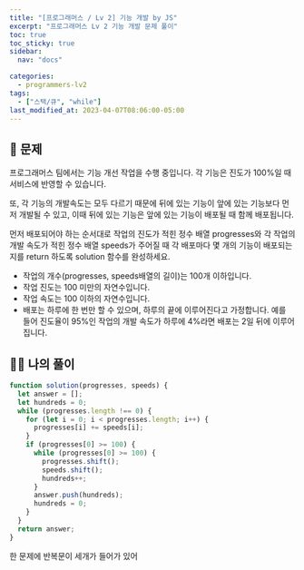 ```yaml
---
title: "[프로그래머스 / Lv 2] 기능 개발 by JS"
excerpt: "프로그래머스 Lv 2 기능 개발 문제 풀이"
toc: true
toc_sticky: true
sidebar:
  nav: "docs"

categories:
  - programmers-lv2
tags:
  - ["스택/큐", "while"]
last_modified_at: 2023-04-07T08:06:00-05:00
---
```


## 📄 문제

프로그래머스 팀에서는 기능 개선 작업을 수행 중입니다. 각 기능은 진도가 100%일 때 서비스에 반영할 수 있습니다.

또, 각 기능의 개발속도는 모두 다르기 때문에 뒤에 있는 기능이 앞에 있는 기능보다 먼저 개발될 수 있고, 이때 뒤에 있는 기능은 앞에 있는 기능이 배포될 때 함께 배포됩니다.

먼저 배포되어야 하는 순서대로 작업의 진도가 적힌 정수 배열 progresses와 각 작업의 개발 속도가 적힌 정수 배열 speeds가 주어질 때 각 배포마다 몇 개의 기능이 배포되는지를 return 하도록 solution 함수를 완성하세요.

- 작업의 개수(progresses, speeds배열의 길이)는 100개 이하입니다.
- 작업 진도는 100 미만의 자연수입니다.
- 작업 속도는 100 이하의 자연수입니다.
- 배포는 하루에 한 번만 할 수 있으며, 하루의 끝에 이루어진다고 가정합니다. 예를 들어 진도율이 95%인 작업의 개발 속도가 하루에 4%라면 배포는 2일 뒤에 이루어집니다.

## 🙋‍♀️ 나의 풀이

```js
function solution(progresses, speeds) {
  let answer = [];
  let hundreds = 0;
  while (progresses.length !== 0) {
    for (let i = 0; i < progresses.length; i++) {
      progresses[i] += speeds[i];
    }
    if (progresses[0] >= 100) {
      while (progresses[0] >= 100) {
        progresses.shift();
        speeds.shift();
        hundreds++;
      }
      answer.push(hundreds);
      hundreds = 0;
    }
  }
  return answer;
}
```

한 문제에 반복문이 세개가 들어가 있어
